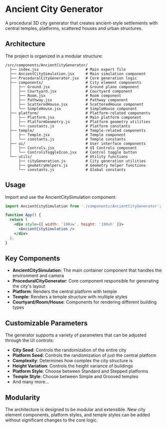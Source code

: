 # Ancient City Generator

A procedural 3D city generator that creates ancient-style settlements with central temples, platforms, scattered houses and urban structures.

## Architecture

The project is organized in a modular structure:

```
/src/components/AncientCityGenerator/
  ├── index.jsx                     # Main export file
  ├── AncientCitySimulation.jsx     # Main simulation component
  ├── ProceduralCityGenerator.jsx   # Core generation logic
  ├── components/                   # City element components
  │   ├── Ground.jsx                # Ground plane component
  │   ├── Courtyard.jsx             # Courtyard component
  │   ├── Room.jsx                  # Room component
  │   ├── Pathway.jsx               # Pathway component
  │   ├── ScatteredHouse.jsx        # ScatteredHouse component
  │   └── SimpleHouse.jsx           # SimpleHouse component
  ├── platform/                     # Platform-related components
  │   ├── Platform.jsx              # Main platform component
  │   ├── PlatformGeometry.js       # Platform geometry utilities
  │   └── constants.js              # Platform constants
  ├── temple/                       # Temple-related components
  │   ├── Temple.jsx                # Temple component  
  │   └── constants.js              # Temple constants
  ├── ui/                           # User interface components
  │   ├── Controls.jsx              # UI Controls component
  │   └── ControlsToggleIcon.jsx    # Control toggle button
  └── utils/                        # Utility functions
      ├── cityGeneration.js         # City generation utilities
      ├── geometryHelpers.js        # Geometry helper functions
      └── constants.js              # Global constants
```

## Usage

Import and use the AncientCitySimulation component:

```jsx
import AncientCitySimulation from './components/AncientCityGenerator';

function App() {
  return (
    <div style={{ width: '100vw', height: '100vh' }}>
      <AncientCitySimulation />
    </div>
  );
}
```

## Key Components

- **AncientCitySimulation**: The main container component that handles the environment and camera
- **ProceduralCityGenerator**: Core component responsible for generating the city's layout
- **Platform**: Renders the central platform with temple
- **Temple**: Renders a temple structure with multiple styles
- **Courtyard/Room/House**: Components for rendering different building types

## Customizable Parameters

The generator supports a variety of parameters that can be adjusted through the UI controls:

- **City Seed**: Controls the randomization of the entire city
- **Platform Seed**: Controls the randomization of just the central platform
- **Complexity**: Determines how complex the city structure is
- **Height Variation**: Controls the height variance of buildings
- **Platform Style**: Choose between Standard and Stepped platforms
- **Temple Style**: Choose between Simple and Grooved temples
- And many more...

## Modularity

The architecture is designed to be modular and extensible. New city element components, platform styles, and temple styles can be added without significant changes to the core logic.
